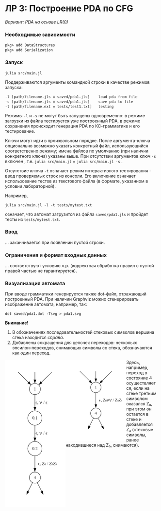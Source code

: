 # ЛР 3: Построение PDA по CFG
*Вариант: PDA на основе LR(0)*

### Необходимые зависимости 
```
pkg> add DataStructures
pkg> add Serialization
```

### Запуск
```
julia src/main.jl
```

Поддерживаются аргументы командной строки в качестве режимов запуска:
```
-l [path/filename.jls = saved/pda1.jls]    load pda from file
-s [path/filename.jls = saved/pda1.jls]    save pda to file 
-t [path/filename.ext = tests/test1.txt]   testing
```
Режимы `-l` и `-s` не могут быть запущены одновременно: в режиме загрузки из файла тестируется уже построенный PDA, в режиме сохранения происходит генерация PDA по КС-грамматике и его тестирование.

Ключи могут идти в произвольном порядке. 
После аргумента-ключа опционально возможно указать конкретный файл, использующийся соответственно режиму; имена файлов по умолчанию (при наличии конкретного ключа) указаны выше. 
При отсутствии аргументов ключ `-s` включен , т.е. 
`julia src/main.jl`   =   `julia src/main.jl -s` .

Отсутствие ключа `-t` означает режим интерактивного тестирования - ввод проверяемых строк из консоли. Его включение означает использование тестов из текстового файла (в формате, указанном в условии лабораторной).

Например,
```
julia src/main.jl -l -t tests/mytest.txt
```
означает, что автомат загрузится из файла `saved/pda1.jls` и пройдет тесты из `tests/mytest.txt`.

### Ввод
... заканчивается при появлении пустой строки.

### Ограничения и формат входных данных
... соответствуют условию л.р. (корректная обработка правил с пустой правой частью не гарантируется).

### Визуализация автомата
При вводе грамматики генерируется также dot-файл, отражающий построенный PDA. При наличии Graphviz можно сгенерировать изображение автомата, например, так:

```
dot saved/pda1.dot -Tsvg > pda1.svg
```
**Внимание!**
1. В обозначениях последовательностей стековых символов вершина стека находится *справа*.
2. Добавлены сокращения для цепочек переходов: несколько эпсилон-переходов, снимающих символы со стека, обозначаются как один переход.

<img align="left" width="200" src="readme_img/image_chain.png"> <img align="left" width="200" src="readme_img/image_short.png">

Здесь, например, переход в состояние 4 осуществляется, если на стеке третьим символом оказался Z₀, при этом он остается в стеке и добавляется Z₄ (стековые символы, ранее находившиеся над Z₀, снимаются).
